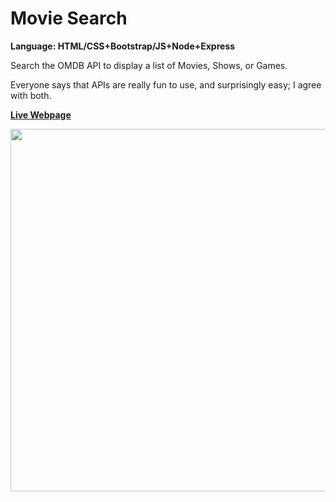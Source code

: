 # Movie Search

<strong>Language: HTML/CSS+Bootstrap/JS+Node+Express</strong>

Search the OMDB API to display a list of Movies, Shows, or Games.

Everyone says that APIs are really fun to use, and surprisingly easy; I agree with both. 

<a href="http://darga-movie-search.herokuapp.com/"><b>Live Webpage</b></a>

<img src ="http://66.media.tumblr.com/ce29f9a9604cd7db337322b1ac3adcae/tumblr_inline_o7d1lk2NXJ1tvc5hi_1280.png" width="580">
